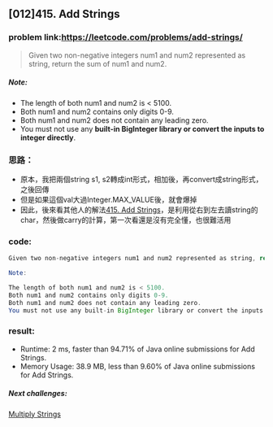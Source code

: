 ## [012]415. Add Strings

### problem link:https://leetcode.com/problems/add-strings/

> Given two non-negative integers num1 and num2 represented as string, return the sum of num1 and num2.

##### Note:
- The length of both num1 and num2 is < 5100.
- Both num1 and num2 contains only digits 0-9.
- Both num1 and num2 does not contain any leading zero.
- You must not use any **built-in BigInteger library or convert the inputs to integer directly**.

### 思路：
- 原本，我把兩個string s1, s2轉成int形式，相加後，再convert成string形式，之後回傳
- 但是如果這個val大過Integer.MAX_VALUE後，就會爆掉
- 因此，後來看其他人的解法[415. Add Strings](https://www.youtube.com/watch?v=hw0zHamgaks&t=1s&ab_channel=Cspiration%E5%AE%98%E6%96%B9%E9%A2%91%E9%81%93)，是利用從右到左去讀string的char，然後做carry的計算，第一次看還是沒有完全懂，也很難活用

### code:

```java
Given two non-negative integers num1 and num2 represented as string, return the sum of num1 and num2.

Note:

The length of both num1 and num2 is < 5100.
Both num1 and num2 contains only digits 0-9.
Both num1 and num2 does not contain any leading zero.
You must not use any built-in BigInteger library or convert the inputs to integer directly.
```

### result:
- Runtime: 2 ms, faster than 94.71% of Java online submissions for Add Strings.
- Memory Usage: 38.9 MB, less than 9.60% of Java online submissions for Add Strings.

##### Next challenges:
[Multiply Strings](https://leetcode.com/problems/multiply-strings/)
